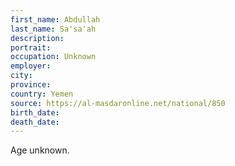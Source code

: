 ```yaml
---
first_name: Abdullah
last_name: Sa'sa'ah
description: 
portrait: 
occupation: Unknown
employer: 
city: 
province: 
country: Yemen
source: https://al-masdaronline.net/national/850
birth_date: 
death_date: 
---
```


Age unknown.